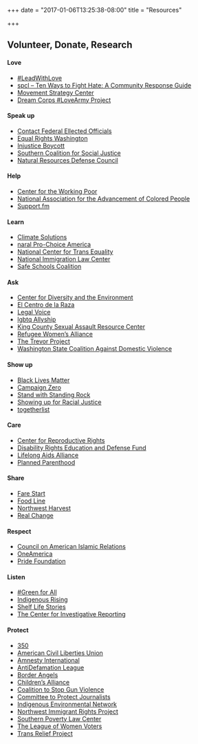 +++
date = "2017-01-06T13:25:38-08:00"
title = "Resources"

+++

  <h2 class="mb3">Volunteer, Donate, Research</h2>
  <div class="clearfix mb3">
    <div class="md-col lg-col-2 md-col-12 sm-col-12 mb1">
      <h4>Love</h4>
    </div>
    <div class="md-col lg-col-10 md-col-12 sm-col-12">
      <ul class="list-reset m0">
        <li class="mb1"><a href="http://leadwithlove.vision" target="blank">#LeadWithLove</a></li>
        <li class="mb1"><a href="http://goo.gl/iC5ued" target="blank"><span class="caps">spcl</span> &ndash;	Ten Ways to Fight Hate: A Community Response Guide</a></li>
        <li class="mb1"><a href="http://movementstrategy.org" target="blank">Movement Strategy Center</a></li>
        <li class="mb1"><a href="http://thedreamcorps.org" target="blank">Dream Corps #LoveArmy Project</a></li>
      </ul>
    </div>
  </div>
  <div class="clearfix mb3">
    <div class="md-col lg-col-2 md-col-12 sm-col-12 mb1">
      <h4>Speak up</h4>
    </div>
    <div class="md-col lg-col-10 md-col-12 sm-col-12">
      <ul class="list-reset m0">
        <li class="mb1"><a href="http://usa.gov/elected-officials" target="blank">Contact Federal Ellected Officials</a></li>
        <li class="mb1"><a href="http://equalrightswashington.org" target="blank">Equal Rights Washington</a></li>
        <li class="mb1"><a href="http://injusticeboycott.com" target="blank">Injustice Boycott</a></li>
        <li class="mb1"><a href="http://southerncoalition.org" target="blank">Southern Coalition for Social Justice</a></li>
        <li class="mb1"><a href="http://nrdc.org" target="blank">Natural Resources Defense Council</a></li>
      </ul>
    </div>
  </div>
  <div class="clearfix mb3">
    <div class="md-col lg-col-2 md-col-12 sm-col-12 mb1">
      <h4>Help</h4>
    </div>
    <div class="md-col lg-col-10 md-col-12 sm-col-12">
      <ul class="list-reset m0">
        <li class="mb1"><a href="http://centerfortheworkingpoor.org" target="blank">Center for the Working Poor</a></li>
        <li class="mb1"><a href="http://naacp.org" target="blank">National Association for the Advancement of Colored People</a></li>
        <li class="mb1"><a href="http://support.fm" target="blank">Support.fm</a></li>
      </ul>
    </div>
  </div>
  <div class="clearfix mb3">
    <div class="md-col lg-col-2 md-col-12 sm-col-12 mb1">
      <h4>Learn</h4>
    </div>
    <div class="md-col lg-col-10 md-col-12 sm-col-12">
      <ul class="list-reset m0">
        <li class="mb1"><a href="http://climatesolutions.org" target="blank">Climate Solutions</a></li>
        <li class="mb1"><a href="http://prochoiceamerica.org" target="blank"><span class="caps">naral</span> Pro-Choice America</a></li>
        <li class="mb1"><a href="http://transequality.org" target="blank">National Center for Trans Equality</a></li>
        <li class="mb1"><a href="http://nilc.org" target="blank">National Immigration Law Center</a></li>
        <li class="mb1"><a href="http://safeschoolscoalition.org" target="blank">Safe Schools Coalition</a></li>
      </ul>
    </div>
  </div>
  <div class="clearfix mb3">
    <div class="md-col lg-col-2 md-col-12 sm-col-12 mb1">
      <h4>Ask</h4>
    </div>
    <div class="md-col lg-col-10 md-col-12 sm-col-12">
      <ul class="list-reset m0">
        <li class="mb1"><a href="http://cdeinspires.org" target="blank">Center for Diversity and the
  Environment</a></li>
        <li class="mb1"><a href="http://elcentrodelaraza.org" target="blank">El Centro de la Raza</a></li>
        <li class="mb1"><a href="http://legalvoice.org" target="blank">Legal Voice</a></li>
        <li class="mb1"><a href="http://allyship.org" target="blank"><span class="caps">lgbtq</span> Allyship</a></li>
        <li class="mb1"><a href="http://kcsarc.org" target="blank">King County Sexual Assault
  Resource Center</a></li>
        <li class="mb1"><a href="http://rewa.org" target="blank">Refugee Women’s Alliance</a></li>
        <li class="mb1"><a href="http://thetrevorproject.org" target="blank">The Trevor Project</a></li>
        <li class="mb1"><a href="http://wscadv.org" target="blank">Washington State Coalition Against Domestic Violence</a></li>
      </ul>
    </div>
  </div>
  <div class="clearfix mb3">
    <div class="md-col lg-col-2 md-col-12 sm-col-12 mb1">
      <h4>Show up</h4>
    </div>
    <div class="md-col lg-col-10 md-col-12 sm-col-12">
      <ul class="list-reset m0">
        <li class="mb1"><a href="http://blacklivesmatter.com" target="blank">Black Lives Matter</a></li>
        <li class="mb1"><a href="http://joincampaignzero.org" target="blank">Campaign Zero</a></li>
        <li class="mb1"><a href="http://standwithstandingrock.net" target="blank">Stand with Standing Rock</a></li>
        <li class="mb1"><a href="http://showingupforracialjustice.org" target="blank">Showing up for Racial Justice</a></li>
        <li class="mb1"><a href="http://togetherlist.com" target="blank">togetherlist</a></li>
      </ul>
    </div>
  </div>
  <div class="clearfix mb3">
    <div class="md-col lg-col-2 md-col-12 sm-col-12 mb1">
      <h4>Care</h4>
    </div>
    <div class="md-col lg-col-10 md-col-12 sm-col-12">
      <ul class="list-reset m0">
        <li class="mb1"><a href="http://reproductiverights.org" target="blank">Center for Reproductive Rights</a></li>
        <li class="mb1"><a href="http://dredf.org" target="blank">Disability Rights Education and Defense Fund</a></li>
        <li class="mb1"><a href="http://llaa.org" target="blank">Lifelong Aids Alliance</a></li>
        <li class="mb1"><a href="http://plannedparenthood.org" target="blank">Planned Parenthood</a></li>
      </ul>
    </div>
  </div>
  <div class="clearfix mb3">
    <div class="md-col lg-col-2 md-col-12 sm-col-12 mb1">
      <h4>Share</h4>
    </div>
    <div class="md-col lg-col-10 md-col-12 sm-col-12">
      <ul class="list-reset m0">
        <li class="mb1"><a href="http://farestart.org" target="blank">Fare Start</a></li>
        <li class="mb1"><a href="http://foodlifeline.org" target="blank">Food Line</a></li>
        <li class="mb1"><a href="http://northwestharvest.org" target="blank">Northwest Harvest</a></li>
        <li class="mb1"><a href="http://realchangenews.org" target="blank">Real Change</a></li>
      </ul>
    </div>
  </div>
  <div class="clearfix mb3">
    <div class="md-col lg-col-2 md-col-12 sm-col-12 mb1">
      <h4>Respect</h4>
    </div>
    <div class="md-col lg-col-10 md-col-12 sm-col-12">
      <ul class="list-reset m0">
        <li class="mb1"><a href="http://cair.com" target="blank">Council on American Islamic
  Relations</a></li>
        <li class="mb1"><a href="http://weareoneamerica.org" target="blank">OneAmerica</a></li>
        <li class="mb1"><a href="http://pridefoundation.org" target="blank">Pride Foundation</a></li>
      </ul>
    </div>
  </div>
  <div class="clearfix mb3">
    <div class="md-col lg-col-2 md-col-12 sm-col-12 mb1">
      <h4>Listen</h4>
    </div>
    <div class="md-col lg-col-10 md-col-12 sm-col-12">
      <ul class="list-reset m0">
        <li class="mb1"><a href="http://greenforall.org" target="blank">#Green for All</a></li>
        <li class="mb1"><a href="http://indigenousrising.org" target="blank">Indigenous Rising</a></li>
        <li class="mb1"><a href="http://shelflifestories.com" target="blank">Shelf Life Stories</a></li>
        <li class="mb1"><a href="http://revealnews.org" target="blank">The Center for Investigative
  Reporting</a></li>
      </ul>
    </div>
  </div>
  <div class="clearfix mb3">
    <div class="md-col lg-col-2 md-col-12 sm-col-12 mb1">
      <h4>Protect</h4>
    </div>
    <div class="md-col lg-col-10 md-col-12 sm-col-12">
      <ul class="list-reset m0">
        <li class="mb1"><a href="http://350.org" target="blank">350</a></li>
        <li class="mb1"><a href="http://aclu.org" target="blank">American Civil Liberties Union</a></li>
        <li class="mb1"><a href="http://amnestyusa.org" target="blank">Amnesty International</a></li>
        <li class="mb1"><a href="http://adl.org" target="blank">AntiDefamation League</a></li>
        <li class="mb1"><a href="http://borderangels.org" target="blank">Border Angels</a></li>
        <li class="mb1"><a href="http://childrensalliance.org" target="blank">Children’s Alliance</a></li>
        <li class="mb1"><a href="http://csgv.org" target="blank">Coalition to Stop Gun Violence</a></li>
        <li class="mb1"><a href="http://cpj.org" target="blank">Committee to Protect Journalists</a></li>
        <li class="mb1"><a href="http://ienearth.org" target="blank">Indigenous Environmental Network</a></li>
        <li class="mb1"><a href="http://nwirp.org" target="blank">Northwest Immigrant Rights Project</a></li>
        <li class="mb1"><a href="http://splcenter.org" target="blank">Southern Poverty Law Center</a></li>
        <li class="mb1"><a href="http://lwv.org" target="blank">The League of Women Voters</a></li>
        <li class="mb1"><a href="http://transrelief.com" target="blank">Trans Relief Project</a></li>
      </ul>
    </div>
  </div>
